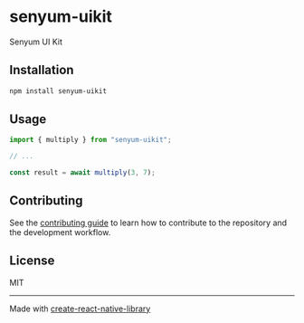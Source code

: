# senyum-uikit
Senyum UI Kit
## Installation

```sh
npm install senyum-uikit
```

## Usage

```js
import { multiply } from "senyum-uikit";

// ...

const result = await multiply(3, 7);
```

## Contributing

See the [contributing guide](CONTRIBUTING.md) to learn how to contribute to the repository and the development workflow.

## License

MIT

---

Made with [create-react-native-library](https://github.com/callstack/react-native-builder-bob)
